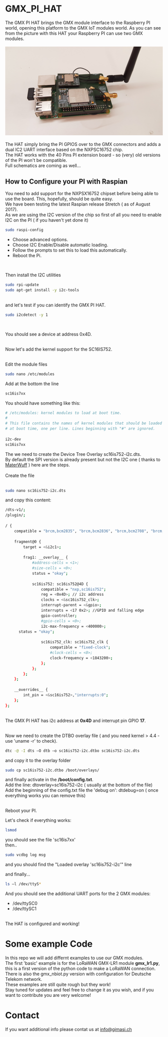 # GMX_PI_HAT
The GMX PI HAT brings the GMX module interface to the Raspberry PI world, opening this platform to the GMX IoT modules world.
As you can see from the picture with this HAT your Raspberry PI can use two GMX modules.<br/><br/>
<img src="/docs/gmx_pi_hat.jpg"/>
<br/><br/>
The HAT simply bring the PI GPIOS over to the GMX connectors and adds a dual IC2 UART interface based on the NXPSC16752 chip.<br/>
The HAT works with the 40 Pins PI extension board - so (very) old versions of the PI won't be compatible.<br/>
Full schematics are coming as well...<br/>

## How to Configure your PI with Raspian
You need to add support for the NXPSX16752 chipset before being able to use the board. This, hopefully, should be quite easy.<br/>
We have been testing the latest Raspian release Stretch ( as of August 2017).
<br/>
As we are using the I2C version of the chip so first of all you need to enable I2C on the PI ( if you haven't yet done it)

```bash
sudo raspi-config
```
* Choose advanced options.
* Choose I2C Enable/Disable automatic loading.
* Follow the prompts to set this to load this automatically.
* Reboot the Pi.
<br/>

Then install the I2C utilities
<br/>

```bash
sudo rpi-update
sudo apt-get install -y i2c-tools
```
<br/>
and let's test if you can identify the GMX PI HAT.
<br/>

```bash
sudo i2cdetect -y 1
```
<br/>

You should see a device at address 0x4D.

<br/>
Now let's add the kernel support for the SC16IS752.<br/>
<br/>

Edit the module files
<br/>
```bash
sudo nano /etc/modules 
```
Add at the bottom the line

```bash
sc16is7xx
```

You should have something like this:
```bash
# /etc/modules: kernel modules to load at boot time.
#
# This file contains the names of kernel modules that should be loaded
# at boot time, one per line. Lines beginning with "#" are ignored.

i2c-dev
sc16is7xx
```

The we need to create the Device Tree Overlay sc16is752-i2c.dts.<br/> 
By default the SPI version is already present but not the I2C one ( thanks to [MaterWuff](https://www.raspberrypi.org/forums/viewtopic.php?f=107&t=146908&start=25) ) here are the steps.<br/>
<br/>
Create the file<br>
```bash

sudo nano sc16is752-i2c.dts
```

and copy this content:

```bash
/dts-v1/;
/plugin/;

/ {
    compatible = "brcm,bcm2835", "brcm,bcm2836", "brcm,bcm2708", "brcm,bcm2709"; // Depending on your RPi Board Chip
    
    fragment@0 {
        target = <&i2c1>;
        
        frag1: __overlay__ {
            #address-cells = <1>;
            #size-cells = <0>;
            status = "okay";

            sc16is752: sc16is752@4D {
                compatible = "nxp,sc16is752";
                reg = <0x4D>; // i2c address
                clocks = <&sc16is752_clk>;
                interrupt-parent = <&gpio>;
                interrupts = <17 0x2>; //GPIO and falling edge
                gpio-controller;
                #gpio-cells = <0>;
                i2c-max-frequency = <400000>;
      status = "okay";

                sc16is752_clk: sc16is752_clk {
                    compatible = "fixed-clock";
                    #clock-cells = <0>;
                    clock-frequency = <1843200>;
                };
            };
        };
    };

    __overrides__ {
        int_pin = <&sc16is752>,"interrupts:0";
    };
};

```
<br/>
The GMX PI HAT has i2c address at <b>0x4D</b> and interrupt pin GPIO <b>17</b>.<br/>
<br/>

Now we need to create the DTBO overlay file ( and you need kernel > 4.4 - use 'uname -r' to check).<br/>

```bash
dtc -@ -I dts –O dtb –o sc16is752-i2c.dtbo sc16is752-i2c.dts
```

and copy it to the overlay folder

```bash
sudo cp sc16is752-i2c.dtbo /boot/overlays/
```

and finally activate in the <b>/boot/config.txt</b>.<br/>
Add the line: dtoverlay=sc16is752-i2c ( usually at the bottom of the file)<br/>
Add the beginning of the config.txt file the 'debug on': dtdebug=on ( once everything works you can remove this)</br>

<br>
Reboot your PI.
<br/>


Let's check if everything works:
```bash
lsmod
```
you should see the file 'sc16is7xx'<br/>
then..<br/>
```bash
sudo vcdbg log msg
```
and you should find the "Loaded overlay 'sc16is752-i2c'" line

and finally...<br/>
```bash
ls –l /dev/ttyS*
```

And you should see the additional UART ports for the 2 GMX modules:
* /dev/ttySC0 
* /dev/ttySC1
<br/>
The HAT is configured and working!

# Some example Code

In this repo we will add differnt examples to use our GMX modules.<br>
The first 'basic' example is for the LoRaWAN GMX-LR1 module <b>gmx_lr1.py</b>, this is a first version of the python code to make a LoRaWAN connection.<br/>
There is also the gmx_nbiot.py version with configuration for Deutsche Telekom network.<br/>
These examples are still quite rough but they work!<br/>
Stay tuned for updates and feel free to change it as you wish, and if you want to contribute you are very welcome!

# Contact

If you want additional info please contat us at [info@gimasi.ch](mailto:info@gimasi.ch)





